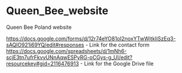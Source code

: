 # Queen_Bee_website
Queen Bee Poland website

https://docs.google.com/forms/d/12r74eYO81oI2noxYTwWjtkIiSzEq3-sAQIO921i69YQ/edit#responses - Link for the contact form https://docs.google.com/spreadsheets/d/1mNh6-scjE3tn7ufrFkvvUNnAqwESPyRG-oCGys-g_UI/edit?resourcekey#gid=2116476913 - Link for the Google Drive file
